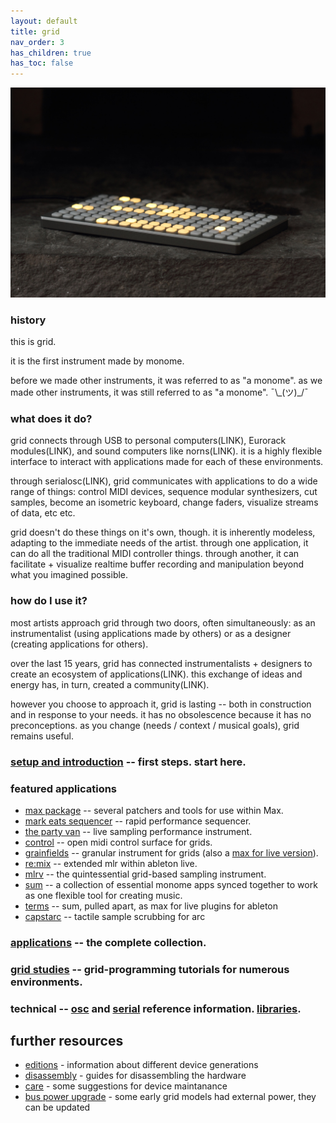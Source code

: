 ```yaml
---
layout: default
title: grid
nav_order: 3
has_children: true
has_toc: false
---
```


![](images/grid-stone-1800.jpg)

### history

this is grid.

it is the first instrument made by monome.

before we made other instruments, it was referred to as "a monome". as we made other instruments, it was still referred to as "a monome". ¯\\\_(ツ)\_/¯

### what does it do?

grid connects through USB to personal computers(LINK), Eurorack modules(LINK), and sound computers like norns(LINK). it is a highly flexible interface to interact with applications made for each of these environments.

through serialosc(LINK), grid communicates with applications to do a wide range of things: control MIDI devices, sequence modular synthesizers, cut samples, become an isometric keyboard, change faders, visualize streams of data, etc etc.

grid doesn't do these things on it's own, though. it is inherently modeless, adapting to the immediate needs of the artist. through one application, it can do all the traditional MIDI controller things. through another, it can facilitate + visualize realtime buffer recording and manipulation beyond what you imagined possible.

### how do I use it?

most artists approach grid through two doors, often simultaneously: as an instrumentalist (using applications made by others) or as a designer (creating applications for others).

over the last 15 years, grid has connected instrumentalists + designers to create an ecosystem of applications(LINK). this exchange of ideas and energy has, in turn, created a community(LINK).

however you choose to approach it, grid is lasting -- both in construction and in response to your needs. it has no obsolescence because it has no preconceptions. as you change (needs / context / musical goals), grid remains useful.

### [setup and introduction](/docs/serialosc/setup) -- first steps. start here.

### featured applications

* [max package](/docs/grid/app/package) -- several patchers and tools for use within Max.
* [mark eats sequencer](http://markeats.com/sequencer) -- rapid performance sequencer.
* [the party van](http://www.rodrigoconstanzo.com/the-party-van) -- live sampling performance instrument.
* [control](https://github.com/benjaminvanesser/control) -- open midi control surface for grids.
* [grainfields](https://github.com/kasperskov/monome_grainfields-v1.0) -- granular instrument for grids (also a [max for live version](https://github.com/kasperskov/monome_grainfields_m4l-v1.0)).
* [re:mix](https://github.com/el-quinto/mix) -- extended mlr within ableton live.
* [mlrv](https://github.com/trentgill/mlrv2/releases/latest) -- the quintessential grid-based sampling instrument.
* [sum](/docs/grid/app/sum) -- a collection of essential monome apps synced together to work as one flexible tool for creating music.
* [terms](/docs/grid/app/terms) -- sum, pulled apart, as max for live plugins for ableton
* [capstarc](https://github.com/mhetrick/capstarc) -- tactile sample scrubbing for arc

### [applications](/docs/grid/app) -- the complete collection.

### [grid studies](/docs/grid/studies) -- grid-programming tutorials for numerous environments.

### technical -- [osc](/docs/serialosc/osc) and [serial](/docs/serialosc/serial.txt) reference information. [libraries](/docs/grid/libraries).


## further resources

- [editions](editions) - information about different device generations
- [disassembly](disassembly) - guides for disassembling the hardware
- [care](care) - some suggestions for device maintanance
- [bus power upgrade](buspowerupgrade) - some early grid models had external power, they can be updated
